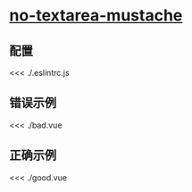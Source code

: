 
# [no-textarea-mustache](https://eslint.vuejs.org/rules/no-textarea-mustache.html)

## 配置

<<< ./.eslintrc.js

## 错误示例

<<< ./bad.vue

## 正确示例

<<< ./good.vue
        